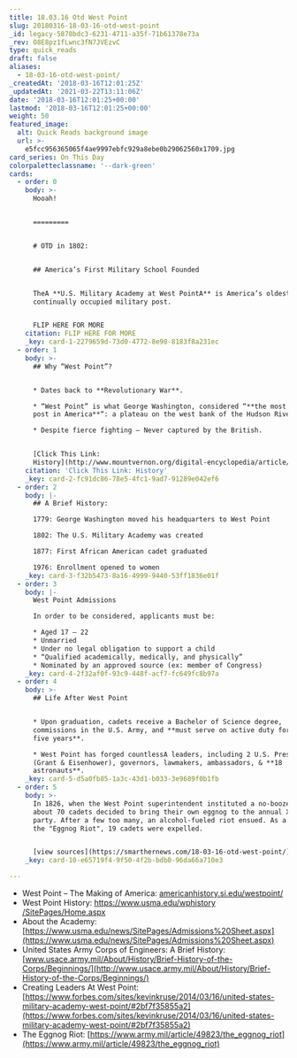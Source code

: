 ```yaml
---
title: 18.03.16 Otd West Point
slug: 20180316-18-03-16-otd-west-point
_id: legacy-5878bdc3-6231-4711-a35f-71b61378e73a
_rev: O8E8pz1fLwnc3fN7JVEzvC
type: quick_reads
draft: false
aliases:
  - 18-03-16-otd-west-point/
_createdAt: '2018-03-16T12:01:25Z'
_updatedAt: '2021-03-22T13:11:06Z'
date: '2018-03-16T12:01:25+00:00'
lastmod: '2018-03-16T12:01:25+00:00'
weight: 50
featured_image:
  alt: Quick Reads background image
  url: >-
    e5fcc956365065f4ae9997ebfc929a8ebe0b29062560x1709.jpg
card_series: On This Day
colorpaletteclassname: '--dark-green'
cards:
  - order: 0
    body: >-
      Hooah!


      =========


      # OTD in 1802:


      ## America’s First Military School Founded


      TheA **U.S. Military Academy at West PointA** is America’s oldest
      continually occupied military post.


      FLIP HERE FOR MORE
    citation: FLIP HERE FOR MORE
    _key: card-1-2279659d-73d0-4772-8e98-8183f8a231ec
  - order: 1
    body: >-
      ## Why “West Point”?


      * Dates back to **Revolutionary War**.

      * “West Point” is what George Washington, considered “**the most important
      post in America**“: a plateau on the west bank of the Hudson River.

      * Despite fierce fighting – Never captured by the British.


      [Click This Link:
      History](http://www.mountvernon.org/digital-encyclopedia/article/west-point/)
    citation: 'Click This Link: History'
    _key: card-2-fc91dc86-78e5-4fc1-9ad7-91289e042ef6
  - order: 2
    body: |-
      ## A Brief History:

      1779: George Washington moved his headquarters to West Point

      1802: The U.S. Military Academy was created

      1877: First African American cadet graduated

      1976: Enrollment opened to women
    _key: card-3-f32b5473-8a16-4999-9440-53ff1836e01f
  - order: 3
    body: |-
      West Point Admissions

      In order to be considered, applicants must be:

      * Aged 17 – 22
      * Unmarried
      * Under no legal obligation to support a child
      * “Qualified academically, medically, and physically”
      * Nominated by an approved source (ex: member of Congress)
    _key: card-4-2f32af0f-93c9-448f-acf7-fc649fc8b97a
  - order: 4
    body: >-
      ## Life After West Point


      * Upon graduation, cadets receive a Bachelor of Science degree,
      commissions in the U.S. Army, and **must serve on active duty for at least
      five years**.

      * West Point has forged countlessA leaders, including 2 U.S. Presidents
      (Grant & Eisenhower), governors, lawmakers, ambassadors, & **18
      astronauts**.
    _key: card-5-d5a0fb85-1a3c-43d1-b033-3e9689f0b1fb
  - order: 5
    body: >-
      In 1826, when the West Point superintendent instituted a no-booze policy,
      about 70 cadets decided to bring their own eggnog to the annual X-mas
      party. After a few too many, an alcohol-fueled riot ensued. As a result of
      the "Eggnog Riot", 19 cadets were expelled.


      [view sources](https://smarthernews.com/18-03-16-otd-west-point/)
    _key: card-10-e65719f4-9f50-4f2b-bdb0-96da66a710e3

---
```

* West Point – The Making of America: [americanhistory.si.edu/westpoint/](http://americanhistory.si.edu/westpoint/)
* West Point History: [https://www.usma.edu/wphistory /SitePages/Home.aspx](https://www.usma.edu/wphistory)
* About the Academy: [https://www.usma.edu/news/SitePages/Admissions%20Sheet.aspx](https://www.usma.edu/news/SitePages/Admissions%20Sheet.aspx)
* United States Army Corps of Engineers: A Brief History: [www.usace.army.mil/About/History/Brief-History-of-the-Corps/Beginnings/](http://www.usace.army.mil/About/History/Brief-History-of-the-Corps/Beginnings/)
* Creating Leaders At West Point: [https://www.forbes.com/sites/kevinkruse/2014/03/16/united-states-military-academy-west-point/#2bf7f35855a2](https://www.forbes.com/sites/kevinkruse/2014/03/16/united-states-military-academy-west-point/#2bf7f35855a2)
* The Eggnog Riot: [https://www.army.mil/article/49823/the_eggnog_riot](https://www.army.mil/article/49823/the_eggnog_riot)
